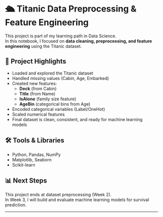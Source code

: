 # 🛳️ Titanic Data Preprocessing & Feature Engineering  

This project is part of my learning path in Data Science.  
In this notebook, I focused on **data cleaning, preprocessing, and feature engineering** using the Titanic dataset.  

## 📌 Project Highlights
- Loaded and explored the Titanic dataset  
- Handled missing values (Cabin, Age, Embarked)  
- Created new features:  
  - **Deck** (from Cabin)  
  - **Title** (from Name)  
  - **IsAlone** (family size feature)  
  - **AgeBin** (categorical bins from Age)  
- Encoded categorical variables (Label/OneHot)  
- Scaled numerical features  
- Final dataset is clean, consistent, and ready for machine learning models  

## 🛠️ Tools & Libraries
- Python, Pandas, NumPy  
- Matplotlib, Seaborn  
- Scikit-learn  

## 📊 Next Steps
This project ends at dataset preprocessing (Week 2).  
In Week 3, I will build and evaluate machine learning models for survival prediction.  

---
